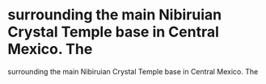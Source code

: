 # surrounding the main Nibiruian Crystal Temple base in Central Mexico. The

surrounding the main Nibiruian Crystal Temple base in Central Mexico. The